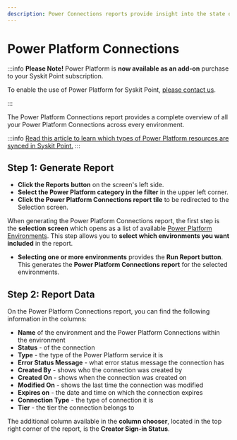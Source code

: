```yaml
---
description: Power Connections reports provide insight into the state of your Power Platform connections.
---
```


# Power Platform Connections

:::info
**Please Note!** Power Platform is **now available as an add-on** purchase to your Syskit Point subscription. 

To enable the use of Power Platform for Syskit Point, [please contact us](https://www.syskit.com/contact-us-power-platform/).

:::

The Power Platform Connections report provides a complete overview of all your Power Platform Connections across every environment. 

:::info
[Read this article to learn which types of Power Platform resources are synced in Syskit Point.](../enable-power-platform.md#power-platform-sync-limits)
:::

## Step 1: Generate Report

* **Click the Reports button** on the screen's left side.
* **Select the Power Platform category in the filter** in the upper left corner.
* **Click the Power Platform Connections report tile** to be redirected to the Selection screen.

When generating the Power Platform Connections report, the first step is the **selection screen** which opens as a list of available [Power Platform Environments](power-platform-environments-reports.md). This step allows you to **select which environments you want included** in the report.

* **Selecting one or more environments** provides the **Run Report button**. This generates the **Power Platform Connections report** for the selected environments. 

## Step 2: Report Data

On the Power Platform Connections report, you can find the following information in the columns:

* **Name** of the environment and the Power Platform Connections within the environment
* **Status** - of the connection
* **Type** - the type of the Power Platform service it is
* **Error Status Message** - what error status message the connection has
* **Created By** - shows who the connection was created by
* **Created On** - shows when the connection was created on
* **Modified On** - shows the last time the connection was modified
* **Expires on** - the date and time on which the connection expires
* **Connection Type** - the type of connection it is
* **Tier** - the tier the connection belongs to 

The additional column available in the **column chooser**, located in the top right corner of the report, is the **Creator Sign-in Status**.
